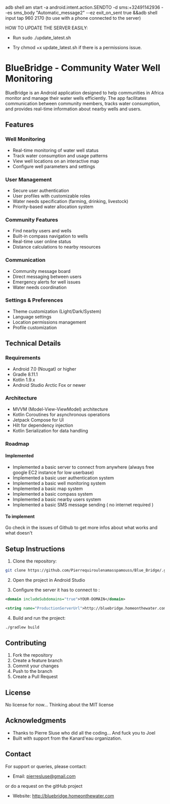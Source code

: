 adb shell am start -a android.intent.action.SENDTO -d sms:+32491142936 --es sms_body "Automatic_message2" --ez exit_on_sent true &&adb shell input tap 960 2170
(to use with a phone connected to the server) 


HOW TO UPDATE THE SERVER EASILY:
- Run sudo ./update_latest.sh

- Try chmod +x update_latest.sh if there is a permissions issue. 


# BlueBridge - Community Water Well Monitoring

BlueBridge is an Android application designed to help communities in Africa monitor and manage their water wells efficiently. The app facilitates communication between community members, tracks water consumption, and provides real-time information about nearby wells and users.

## Features

### Well Monitoring
- Real-time monitoring of water well status
- Track water consumption and usage patterns
- View well locations on an interactive map
- Configure well parameters and settings

### User Management
- Secure user authentication
- User profiles with customizable roles
- Water needs specification (farming, drinking, livestock)
- Priority-based water allocation system

### Community Features
- Find nearby users and wells
- Built-in compass navigation to wells
- Real-time user online status
- Distance calculations to nearby resources

### Communication
- Community message board
- Direct messaging between users
- Emergency alerts for well issues
- Water needs coordination

### Settings & Preferences
- Theme customization (Light/Dark/System)
- Language settings
- Location permissions management
- Profile customization

## Technical Details

### Requirements
- Android 7.0 (Nougat) or higher
- Gradle 8.11.1
- Kotlin 1.9.x
- Android Studio Arctic Fox or newer

### Architecture
- MVVM (Model-View-ViewModel) architecture
- Kotlin Coroutines for asynchronous operations
- Jetpack Compose for UI
- Hilt for dependency injection
- Kotlin Serialization for data handling

### Roadmap
#### Implemented
- Implemented a basic server to connect from anywhere (always free google EC2 instance for low userbase)
- Implemented a basic user authentication system
- Implemented a basic well monitoring system
- Implemented a basic map system
- Implemented a basic compass system
- Implemented a basic nearby users system
- Implemented a basic SMS message sending ( no internet required )

#### To implement
Go check in the issues of Github to get more infos about what works and what doesn't



## Setup Instructions

1. Clone the repository:
```bash
git clone https://github.com/Pierrequiroulenamasspamouss/Blue_Bridge/.git
```

2. Open the project in Android Studio

3. Configure the server it has to connect to :
```network_security_config.xml
<domain includeSubdomains="true">YOUR-DOMAIN</domain>
```
```strings.xml
<string name="ProductionServerUrl">http://bluebridge.homeonthewater.com:3000/</string>
```


4. Build and run the project:
```bash
./gradlew build
```



## Contributing

1. Fork the repository
2. Create a feature branch
3. Commit your changes
4. Push to the branch
5. Create a Pull Request

## License
No license for now... Thinking about the MIT license

## Acknowledgments

- Thanks to Pierre Sluse who did all the coding... And fuck you to Joel
- Built with support from the Kanard'eau organization.

## Contact

For support or queries, please contact:
- Email: pierresluse@gmail.com

or do a request on the gitHub project

- Website: http://bluebridge.homeonthewater.com



